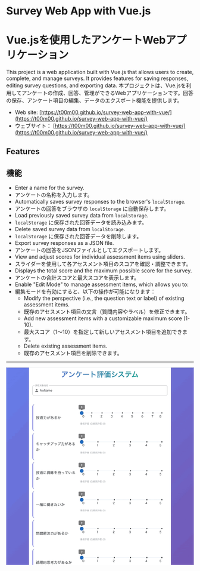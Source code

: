 # Survey Web App with Vue.js
# Vue.jsを使用したアンケートWebアプリケーション

This project is a web application built with Vue.js that allows users to create, complete, and manage surveys. It provides features for saving responses, editing survey questions, and exporting data.
本プロジェクトは、Vue.jsを利用してアンケートの作成、回答、管理ができるWebアプリケーションです。回答の保存、アンケート項目の編集、データのエクスポート機能を提供します。

* Web site: [https://t00m00.github.io/survey-web-app-with-vue/](https://t00m00.github.io/survey-web-app-with-vue/)
* ウェブサイト： [https://t00m00.github.io/survey-web-app-with-vue/](https://t00m00.github.io/survey-web-app-with-vue/)

## Features
## 機能

*   Enter a name for the survey.
*   アンケートの名称を入力します。
*   Automatically saves survey responses to the browser's `localStorage`.
*   アンケートの回答をブラウザの `localStorage` に自動保存します。
*   Load previously saved survey data from `localStorage`.
*   `localStorage` に保存された回答データを読み込みます。
*   Delete saved survey data from `localStorage`.
*   `localStorage` に保存された回答データを削除します。
*   Export survey responses as a JSON file.
*   アンケートの回答をJSONファイルとしてエクスポートします。
*   View and adjust scores for individual assessment items using sliders.
*   スライダーを使用して各アセスメント項目のスコアを確認・調整できます。
*   Displays the total score and the maximum possible score for the survey.
*   アンケートの合計スコアと最大スコアを表示します。
*   Enable "Edit Mode" to manage assessment items, which allows you to:
*   編集モードを有効にすると、以下の操作が可能になります：
    *   Modify the perspective (i.e., the question text or label) of existing assessment items.
    *   既存のアセスメント項目の文言（質問内容やラベル）を修正できます。
    *   Add new assessment items with a customizable maximum score (1-10).
    *   最大スコア（1～10）を指定して新しいアセスメント項目を追加できます。
    *   Delete existing assessment items.
    *   既存のアセスメント項目を削除できます。

---
![Survey Web App v0.4.0 Demonstration / デモ](./image/survey-web-app-with-vue_v0.4.0.gif)